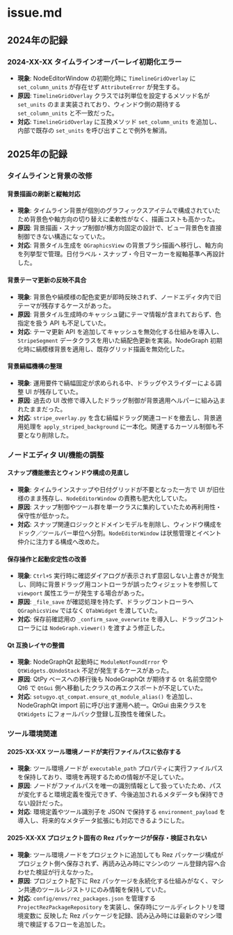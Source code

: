 # issue.md

## 2024年の記録

### 2024-XX-XX タイムラインオーバーレイ初期化エラー
- **現象**: NodeEditorWindow の初期化時に `TimelineGridOverlay` に `set_column_units` が存在せず `AttributeError` が発生する。
- **原因**: `TimelineGridOverlay` クラスでは列単位を設定するメソッド名が `set_units` のまま実装されており、ウィンドウ側の期待する `set_column_units` と不一致だった。
- **対応**: `TimelineGridOverlay` に互換メソッド `set_column_units` を追加し、内部で既存の `set_units` を呼び出すことで例外を解消。

## 2025年の記録

### タイムラインと背景の改修

#### 背景描画の刷新と縦軸対応
- **現象**: タイムライン背景が個別のグラフィックスアイテムで構成されていたため背景色や軸方向の切り替えに柔軟性がなく、描画コストも高かった。
- **原因**: 背景描画・スナップ制御が横方向固定の設計で、ビュー背景色を直接制御できない構造になっていた。
- **対応**: 背景タイル生成を `QGraphicsView` の背景ブラシ描画へ移行し、軸方向を列挙型で管理。日付ラベル・スナップ・今日マーカーを縦軸基準へ再設計した。

#### 背景テーマ更新の反映不具合
- **現象**: 背景色や縞模様の配色変更が即時反映されず、ノードエディタ内で旧テーマが残存するケースがあった。
- **原因**: 背景タイル生成時のキャッシュ鍵にテーマ情報が含まれておらず、色指定を扱う API も不足していた。
- **対応**: テーマ更新 API を追加してキャッシュを無効化する仕組みを導入し、`StripeSegment` データクラスを用いた縞配色更新を実装。NodeGraph 初期化時に縞模様背景を適用し、既存グリッド描画を無効化した。

#### 背景縞幅機構の整理
- **現象**: 運用要件で縞幅固定が求められる中、ドラッグやスライダーによる調整 UI が残存していた。
- **原因**: 過去の UI 改修で導入したドラッグ制御が背景適用ヘルパーに組み込まれたままだった。
- **対応**: `stripe_overlay.py` を含む縞幅ドラッグ関連コードを撤去し、背景適用処理を `apply_striped_background` に一本化。関連するカーソル制御も不要となり削除した。

### ノードエディタ UI/機能の調整

#### スナップ機能撤去とウィンドウ構成の見直し
- **現象**: タイムラインスナップや日付グリッドが不要となった一方で UI が旧仕様のまま残存し、`NodeEditorWindow` の責務も肥大化していた。
- **原因**: スナップ制御やツール群を単一クラスに集約していたため再利用性・保守性が低かった。
- **対応**: スナップ関連ロジックとドメインモデルを削除し、ウィンドウ構成をドック／ツールバー単位へ分割。`NodeEditorWindow` は状態管理とイベント仲介に注力する構成へ改めた。

#### 保存操作と起動安定性の改善
- **現象**: `Ctrl+S` 実行時に確認ダイアログが表示されず意図しない上書きが発生し、同時に背景ドラッグ用コントローラが誤ったウィジェットを参照して `viewport` 属性エラーが発生する場合があった。
- **原因**: `_file_save` が確認処理を持たず、ドラッグコントローラへ `QGraphicsView` ではなく `QTabWidget` を渡していた。
- **対応**: 保存前確認用の `_confirm_save_overwrite` を導入し、ドラッグコントローラには `NodeGraph.viewer()` を渡すよう修正した。

#### Qt 互換レイヤの整備
- **現象**: NodeGraphQt 起動時に `ModuleNotFoundError` や `QtWidgets.QUndoStack` 不足が発生するケースがあった。
- **原因**: QtPy ベースへの移行後も NodeGraphQt が期待する `Qt` 名前空間や Qt6 で `QtGui` 側へ移動したクラスの再エクスポートが不足していた。
- **対応**: `sotugyo.qt_compat.ensure_qt_module_alias()` を追加し、NodeGraphQt import 前に呼び出す運用へ統一。QtGui 由来クラスを `QtWidgets` にフォールバック登録し互換性を確保した。

### ツール環境関連

#### 2025-XX-XX ツール環境ノードが実行ファイルパスに依存する
- **現象**: ツール環境ノードが `executable_path` プロパティに実行ファイルパスを保持しており、環境を再現するための情報が不足していた。
- **原因**: ノードがファイルパスを唯一の識別情報として扱っていたため、パスが変化すると環境定義を復元できず、今後追加されるメタデータも保持できない設計だった。
- **対応**: 環境定義やツール識別子を JSON で保持する `environment_payload` を導入し、将来的なメタデータ拡張にも対応できるようにした。

#### 2025-XX-XX プロジェクト固有の Rez パッケージが保存・検証されない
- **現象**: ツール環境ノードをプロジェクトに追加しても Rez パッケージ構成がプロジェクト側へ保存されず、再読み込み時にマシンのツ
  ール登録内容へ合わせた検証が行えなかった。
- **原因**: プロジェクト配下に Rez パッケージを永続化する仕組みがなく、マシン共通のツールレジストリにのみ情報を保持していた。
- **対応**: `config/envs/rez_packages.json` を管理する `ProjectRezPackageRepository` を実装し、保存時にツールディレクトリを環境変数に
  反映した Rez パッケージを記録、読み込み時には最新のマシン環境で検証するフローを追加した。

